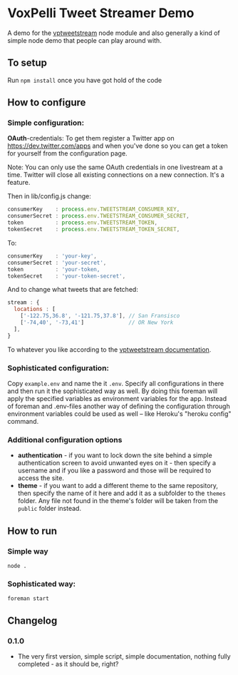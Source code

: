# VoxPelli Tweet Streamer Demo

A demo for the [vptweetstream](https://github.com/voxpelli/node-vptweestream) node module and also generally a kind of simple node demo that people can play around with.

## To setup

Run `npm install` once you have got hold of the code

## How to configure

### Simple configuration:

**OAuth**-credentials: To get them register a Twitter app on https://dev.twitter.com/apps and when you've done so you can get a token for yourself from the configuration page.

Note: You can only use the same OAuth credentials in one livestream at a time. Twitter will close all existing connections on a new connection. It's a feature.

Then in lib/config.js change:

```javascript
consumerKey    : process.env.TWEETSTREAM_CONSUMER_KEY,
consumerSecret : process.env.TWEETSTREAM_CONSUMER_SECRET,
token          : process.env.TWEETSTREAM_TOKEN,
tokenSecret    : process.env.TWEETSTREAM_TOKEN_SECRET,
```

To:

```javascript
consumerKey    : 'your-key',
consumerSecret : 'your-secret',
token          : 'your-token,
tokenSecret    : 'your-token-secret',
```

And to change what tweets that are fetched:

```javascript
stream : {
  locations : [
    ['-122.75,36.8', '-121.75,37.8'], // San Fransisco
    ['-74,40', '-73,41']              // OR New York
  ],
}
```

To whatever you like according to the [vptweetstream documentation](https://github.com/voxpelli/node-vptweestream).

### Sophisticated configuration:

Copy `example.env` and name the it `.env`. Specify all configurations in there and then run it the sophisticated way as well. By doing this foreman will apply the specified variables as environment variables for the app. Instead of foreman and .env-files another way of defining the configuration through environment variables could be used as well – like Heroku's "heroku config" command.

### Additional configuration options

* **authentication** - if you want to lock down the site behind a simple authentication screen to avoid unwanted eyes on it - then specify a username and if you like a password and those will be required to access the site.
* **theme** - if you want to add a different theme to the same repository, then specify the name of it here and add it as a subfolder to the `themes` folder. Any file not found in the theme's folder will be taken from the `public` folder instead.

## How to run

### Simple way

```
node .
```

### Sophisticated way:

```
foreman start
```

## Changelog

### 0.1.0

* The very first version, simple script, simple documentation, nothing fully completed - as it should be, right?

